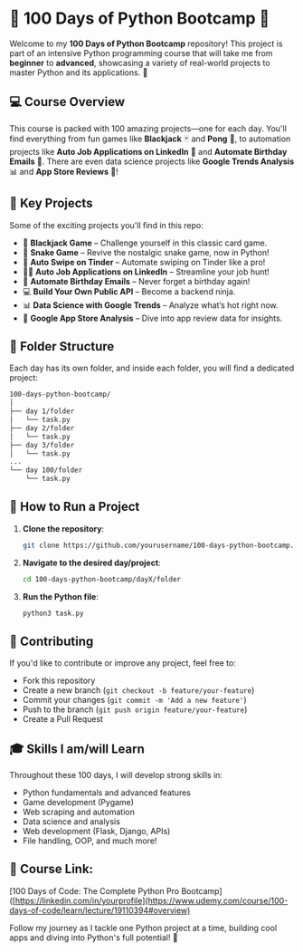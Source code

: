 # 🐍 **100 Days of Python Bootcamp** 🎉

Welcome to my **100 Days of Python Bootcamp** repository! This project is part of an intensive Python programming course that will take me from **beginner** to **advanced**, showcasing a variety of real-world projects to master Python and its applications. 🚀

## 💻 **Course Overview**
This course is packed with 100 amazing projects—one for each day. You'll find everything from fun games like **Blackjack** 🃏 and **Pong** 🏓, to automation projects like **Auto Job Applications on LinkedIn** 💼 and **Automate Birthday Emails** 📧. There are even data science projects like **Google Trends Analysis** 📊 and **App Store Reviews** 📱!

## 🌟 **Key Projects**
Some of the exciting projects you'll find in this repo:
- 🎲 **Blackjack Game** – Challenge yourself in this classic card game.
- 🐍 **Snake Game** – Revive the nostalgic snake game, now in Python!
- 📱 **Auto Swipe on Tinder** – Automate swiping on Tinder like a pro!
- 🧑‍💼 **Auto Job Applications on LinkedIn** – Streamline your job hunt!
- 🎂 **Automate Birthday Emails** – Never forget a birthday again!
- 💻 **Build Your Own Public API** – Become a backend ninja.
- 📊 **Data Science with Google Trends** – Analyze what’s hot right now.
- 🔎 **Google App Store Analysis** – Dive into app review data for insights.

## 📂 **Folder Structure**
Each day has its own folder, and inside each folder, you will find a dedicated project:
```bash
100-days-python-bootcamp/
│
├── day 1/folder
│   └── task.py
├── day 2/folder
│   └── task.py
├── day 3/folder
│   └── task.py
...
└── day 100/folder
    └── task.py
```

## 🚀 **How to Run a Project**
1. **Clone the repository**:  
   ```bash
   git clone https://github.com/yourusername/100-days-python-bootcamp.git
   ```

2. **Navigate to the desired day/project**:  
   ```bash
   cd 100-days-python-bootcamp/dayX/folder
   ```

3. **Run the Python file**:  
   ```bash
   python3 task.py
   ```

## 🤝 **Contributing**
If you'd like to contribute or improve any project, feel free to:
- Fork this repository
- Create a new branch (`git checkout -b feature/your-feature`)
- Commit your changes (`git commit -m 'Add a new feature'`)
- Push to the branch (`git push origin feature/your-feature`)
- Create a Pull Request

## 🎓 **Skills I am/will Learn**
Throughout these 100 days, I will develop strong skills in:
- Python fundamentals and advanced features
- Game development (Pygame)
- Web scraping and automation
- Data science and analysis
- Web development (Flask, Django, APIs)
- File handling, OOP, and much more!

## 🔗 **Course Link:**
[100 Days of Code: The Complete Python Pro Bootcamp]([https://linkedin.com/in/yourprofile](https://www.udemy.com/course/100-days-of-code/learn/lecture/19110394#overview)


Follow my journey as I tackle one Python project at a time, building cool apps and diving into Python's full potential! 🌟
